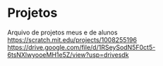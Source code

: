 # Projetos
Arquivo de projetos meus e de alunos
https://scratch.mit.edu/projects/1008255196
https://drive.google.com/file/d/1RSeySodN5F0ct5-6tsNXlwyooeMH1e5Z/view?usp=drivesdk
